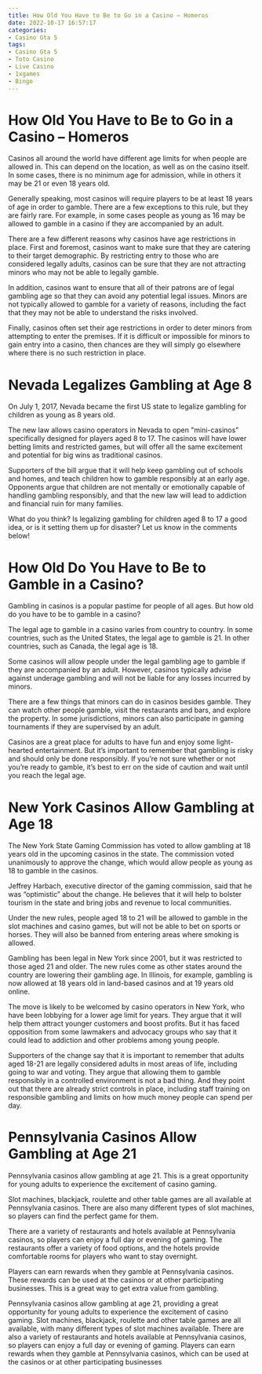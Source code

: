 ```yaml
---
title: How Old You Have to Be to Go in a Casino – Homeros
date: 2022-10-17 16:57:17
categories:
- Casino Gta 5
tags:
- Casino Gta 5
- Toto Casino
- Live Casino
- 1xgames
- Bingo
---
```



#  How Old You Have to Be to Go in a Casino – Homeros

Casinos all around the world have different age limits for when people are allowed in. This can depend on the location, as well as on the casino itself. In some cases, there is no minimum age for admission, while in others it may be 21 or even 18 years old.

Generally speaking, most casinos will require players to be at least 18 years of age in order to gamble. There are a few exceptions to this rule, but they are fairly rare. For example, in some cases people as young as 16 may be allowed to gamble in a casino if they are accompanied by an adult.

There are a few different reasons why casinos have age restrictions in place. First and foremost, casinos want to make sure that they are catering to their target demographic. By restricting entry to those who are considered legally adults, casinos can be sure that they are not attracting minors who may not be able to legally gamble.

In addition, casinos want to ensure that all of their patrons are of legal gambling age so that they can avoid any potential legal issues. Minors are not typically allowed to gamble for a variety of reasons, including the fact that they may not be able to understand the risks involved.

Finally, casinos often set their age restrictions in order to deter minors from attempting to enter the premises. If it is difficult or impossible for minors to gain entry into a casino, then chances are they will simply go elsewhere where there is no such restriction in place.

#  Nevada Legalizes Gambling at Age 8

On July 1, 2017, Nevada became the first US state to legalize gambling for children as young as 8 years old.

The new law allows casino operators in Nevada to open "mini-casinos" specifically designed for players aged 8 to 17. The casinos will have lower betting limits and restricted games, but will offer all the same excitement and potential for big wins as traditional casinos.

Supporters of the bill argue that it will help keep gambling out of schools and homes, and teach children how to gamble responsibly at an early age. Opponents argue that children are not mentally or emotionally capable of handling gambling responsibly, and that the new law will lead to addiction and financial ruin for many families.

What do you think? Is legalizing gambling for children aged 8 to 17 a good idea, or is it setting them up for disaster? Let us know in the comments below!

#  How Old Do You Have to Be to Gamble in a Casino?

Gambling in casinos is a popular pastime for people of all ages. But how old do you have to be to gamble in a casino?

The legal age to gamble in a casino varies from country to country. In some countries, such as the United States, the legal age to gamble is 21. In other countries, such as Canada, the legal age is 18.

Some casinos will allow people under the legal gambling age to gamble if they are accompanied by an adult. However, casinos typically advise against underage gambling and will not be liable for any losses incurred by minors.

There are a few things that minors can do in casinos besides gamble. They can watch other people gamble, visit the restaurants and bars, and explore the property. In some jurisdictions, minors can also participate in gaming tournaments if they are supervised by an adult.

Casinos are a great place for adults to have fun and enjoy some light-hearted entertainment. But it’s important to remember that gambling is risky and should only be done responsibly. If you’re not sure whether or not you’re ready to gamble, it’s best to err on the side of caution and wait until you reach the legal age.

#  New York Casinos Allow Gambling at Age 18

The New York State Gaming Commission has voted to allow gambling at 18 years old in the upcoming casinos in the state. The commission voted unanimously to approve the change, which would allow people as young as 18 to gamble in the casinos.

Jeffrey Harbach, executive director of the gaming commission, said that he was “optimistic” about the change. He believes that it will help to bolster tourism in the state and bring jobs and revenue to local communities.

Under the new rules, people aged 18 to 21 will be allowed to gamble in the slot machines and casino games, but will not be able to bet on sports or horses. They will also be banned from entering areas where smoking is allowed.

Gambling has been legal in New York since 2001, but it was restricted to those aged 21 and older. The new rules come as other states around the country are lowering their gambling age. In Illinois, for example, gambling is now allowed at 18 years old in land-based casinos and at 19 years old online.

The move is likely to be welcomed by casino operators in New York, who have been lobbying for a lower age limit for years. They argue that it will help them attract younger customers and boost profits. But it has faced opposition from some lawmakers and advocacy groups who say that it could lead to addiction and other problems among young people.

Supporters of the change say that it is important to remember that adults aged 18-21 are legally considered adults in most areas of life, including going to war and voting. They argue that allowing them to gamble responsibly in a controlled environment is not a bad thing. And they point out that there are already strict controls in place, including staff training on responsible gambling and limits on how much money people can spend per day.

#  Pennsylvania Casinos Allow Gambling at Age 21
Pennsylvania casinos allow gambling at age 21. This is a great opportunity for young adults to experience the excitement of casino gaming.

Slot machines, blackjack, roulette and other table games are all available at Pennsylvania casinos. There are also many different types of slot machines, so players can find the perfect game for them.

There are a variety of restaurants and hotels available at Pennsylvania casinos, so players can enjoy a full day or evening of gaming. The restaurants offer a variety of food options, and the hotels provide comfortable rooms for players who want to stay overnight.

Players can earn rewards when they gamble at Pennsylvania casinos. These rewards can be used at the casinos or at other participating businesses. This is a great way to get extra value from gambling.

Pennsylvania casinos allow gambling at age 21, providing a great opportunity for young adults to experience the excitement of casino gaming. Slot machines, blackjack, roulette and other table games are all available, with many different types of slot machines available. There are also a variety of restaurants and hotels available at Pennsylvania casinos, so players can enjoy a full day or evening of gaming. Players can earn rewards when they gamble at Pennsylvania casinos, which can be used at the casinos or at other participating businesses